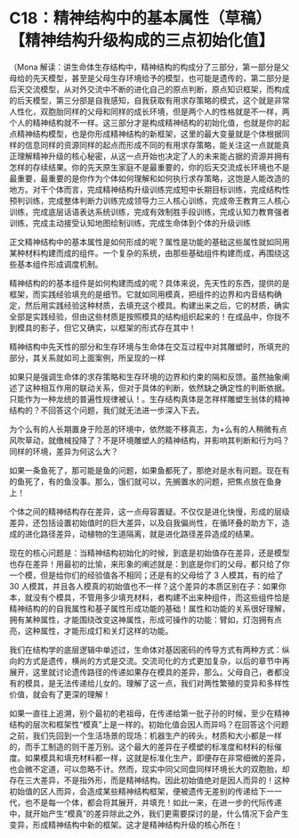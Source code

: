 # C18：精神结构中的基本属性（草稿）【精神结构升级构成的三点初始化值】

（Mona 解读：讲生命体生存结构中，精神结构的构成分了三部分，第一部分是父母给的先天模型，甚至是父母生存环境给予的模型，也可能是遗传的，第二部分是后天交流模型，从对外交流中不断的进化自己的原点判断，原点知识框架，而构成的后天模型，第三分部是自我感知，自我获取有用求存策略的模式，这个就是非常人性化，双胞胎同样的父母和同样的成长环境，但是两个人的性格就是不一样，两个人的精神结构就不一样。这三部分才是构成精神结构的初始化值，也就是你的起点精神结构模型，也是你形成精神结构的新框架，这里的最大变量就是个体根据同样的信息同样的资源同样的起点而形成不同的有用求存策略，能关注这一点就能真正理解精神升级的核心秘密，从这一点开始也决定了人的未来能占据的资源并拥有怎样的存续结果。你的先天原生家庭不是最重要的，你的后天交流成长环境也不是最重要，最重要的是你作为个体如何理解和如何执行求存策略，这饱是人能改造的地方。对干个体而言，完成精神结构升级训练完成短中长期目标训练，完成结构性预判训练，完成整体判断力训练完成领导力三人核心训练，完成帝王教育三人核心训练，完成底层话语表达系统训练，完成有效制胜手段训练，完成认知力教育强者训练，完成主动接受认知地图绘制训练，完成生命体到个体的升级训练

正文精神结构中的基本属性是如何形成的呢？属性是功能的基础这些属性就如同用某种材料构建而成的组件。一个复杂的系统，由那些基础组件构建而成，再围绕这些基本组件形成调度机制。

精神结构的的基本组件是如何构建而成的呢？具体来说，先天性的东西，提供的是框架，而实践经验填充的是细节。它就如同用模真，把组件的边界和内音结构确定，然后用实践经验这种材质，去填充这个模具。构建出来之后，它的材质，确实全部是实践经验，但由这些材质是按照模具的结构组织起来的！在成品中，你拢不到模具的影子，但它又确实，以框架的形式存在其中！

精神结构中先天性的部分和生存环境与生命体在交互过程中对其雕塑时，所填充的部分，其关系就如司上面案例，所呈现的一样

如果只是强调生命体的求存策略和生存环境的边界和约束的隔和反馈。虽然抽象阐述了这种相互作用的联动关系，但对于具体的判断，依然缺之确定性的判断依据。只能作为一种龙统的普遍性规律被认！。生存结构真体是怎祥样雕塑生翁体的精神结构的？不回答这个问题，我们就无法进一步深入下去。

为个么有的人长期置身于险恶的环境中，依然能不移真志，为+么有的人稍微有点风吹草动，就缴械投降了？不是环境雕塑人的精神结构，并影响其判断和行为吗？同样的环境，差异为何这么大？

如果一条鱼死了，那可能是鱼的问题，如果鱼都死了，那绝对是水有问题。现在有的鱼死了，有的鱼没事。那么，饿们就可以，先搁置水的问题，把焦点放在鱼身上！

个体之间的精神结构存在差异，这一点母容置疑。不仅仅是进化快慢，形成的层级差异，还包括设置初始值时的巨大差异，以及自我偏尚性，在循环叠的助方下，造成的进化路径差异，动植物的生道隔离，就是进化路径差异造成的结果。

现在的核心问题是：当精神结构初始化的时候，到底是初始值存在差异，还是模型也存在差异！用最初的比愉，来形象的阐述就是：到底是你们的父母，都只给了你一个模，但是给你们的经验值各不相同；还是有的父母给了 3 人模其，有的给了 30 人模其，并且各人模真的初始值也不一样？这个差异的本质区别在子：如果你本，就没有个模具，不管用多少填充材料，者构建不出来种组件，而这些组件恰是精神结构的的自我属性和基子属性形成功能的基础！属性和功能的关系很好理解，拥有某种属性，才能围绕改变这神属性，形成可操作的功能：臂如，灯泡拥有点亮，这种属性，才能形成灯和关灯这样的功能。

我们在结构学的底层逻辑中单述过，生命体对基因密码的传导方式有两种方式：纵向的方式是遗传，横尚的方式是交流。交流司化的方式更加复杂，以后的章节中再展开，这里就讨论遗传路径的传递如果存在模具的差异，那么。父母自己，者都没有的模具，是无法传递给儿女的。理解了这一点，我们对两性繁殖的变异和多样性价值，就会有了更深的理解！

如果一直往上追溯，别个最初的老祖母，在传递给第一批子孙的时候，至少在精神结构的层次和框架性“模真”上是一样的。初始化值会因人而异吗？在回答这个问题之前，我们先回到一个生活场景的现场：机器生产的砖头，材质和大小都是一样的，而手工制造的则干差万别。这个最大的差异在子模塑的标准度和材料的标催度。如果模具和填充材料都一样，这就是标准化生产，即便存在非常细微的差异，也会微不定道，可以忽略不计。然而，现实中同父同盘同样环境长大的双胞胎，却存在三大差异，不是指外形，而是精神结构。因此初始值绝对是因人而异的！这种初始值的区人而异，会造成某些精神结构框架，便被遗传无差别的传递给下一一代，也不是每一个体，都会将其展开，并填充！如此一来，在进一步的代际传递中，就开始产生“模真”的差异除此之外，我们更需要探讨的是，什么情况下会产生变异，形成精神结构中新的框架。这才是精神结构升级的核心所在！